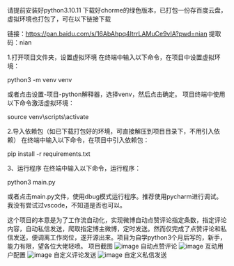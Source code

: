 请提前安装好python3.10.11
下载好chorme的绿色版本，已打包一份存百度云盘，虚拟环境也打包了，可在以下链接下载

链接：https://pan.baidu.com/s/16AbAhpq4ltrrLAMuCe9vIA?pwd=nian 
提取码：nian 


1.打开项目文件夹，设置虚拟环境
在终端中输入以下命令，在项目中设置虚拟环境：

python3 -m venv venv

或者点击设置-项目-python解释器，选择venv，然后点击确定。 项目终端中使用以下命令激活虚拟环境：

source venv\scripts\activate

2.导入依赖包（如已下载打包好的环境，可直接解压到项目目录下，不用引入依赖）
在终端中输入以下命令，在项目中引入依赖包：

pip install -r requirements.txt


3、运行程序
在终端中输入以下命令，运行程序：

python3 main.py

或者点击main.py文件，使用dbug模式运行程序。推荐使用pycharm进行调试。我没有尝试过vscode，不知道是否也可以。

这个项目的本意是为了工作流自动化，实现微博自动点赞评论指定条数，指定评论内容，自动私信发送，爬取指定博主微博，定时发送。然而仅完成了点赞评论和私信发送，便调离工作岗位，遂开源出来。项目为自学python3个月后写的，新手，能力有限，望各位大佬轻喷。
项目截图
![image](https://github.com/mxiaonian/weibo_auto_bot/assets/41322284/6ba9ed23-8d12-439f-9e1e-25c8fa124384)
自动点赞评论
![image](https://github.com/mxiaonian/weibo_auto_bot/assets/41322284/2fb150a7-8535-4254-8f9a-996b7858ce43)
互动用户配置
![image](https://github.com/mxiaonian/weibo_auto_bot/assets/41322284/1e2bb7fd-cefd-4376-8575-2fa203d59787)
自定义评论发送
![image](https://github.com/mxiaonian/weibo_auto_bot/assets/41322284/7990cfa6-54e3-4a28-a926-d8ec65d4bbee)
自定义私信发送



